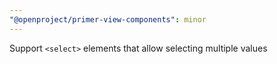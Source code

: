 ```yaml
---
"@openproject/primer-view-components": minor
---
```


Support `<select>` elements that allow selecting multiple values
